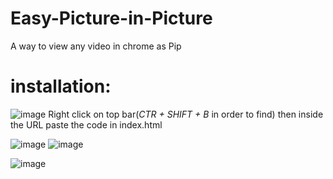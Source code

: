 # Easy-Picture-in-Picture
A way to view any video in chrome as Pip


# installation:

![image](https://user-images.githubusercontent.com/64045253/119408789-4a342a80-bcb4-11eb-84e7-abee32eb8a62.png)
Right click on top bar(_CTR + SHIFT + B_ in order to find) then inside the URL paste the code in index.html

![image](https://user-images.githubusercontent.com/64045253/119408892-75b71500-bcb4-11eb-824d-e8dbd98f063d.png)
![image](https://user-images.githubusercontent.com/64045253/119408905-79e33280-bcb4-11eb-9ffd-4ff79c2b1c3b.png)

![image](https://user-images.githubusercontent.com/64045253/119408927-810a4080-bcb4-11eb-8026-baf27d92d5cc.png)
